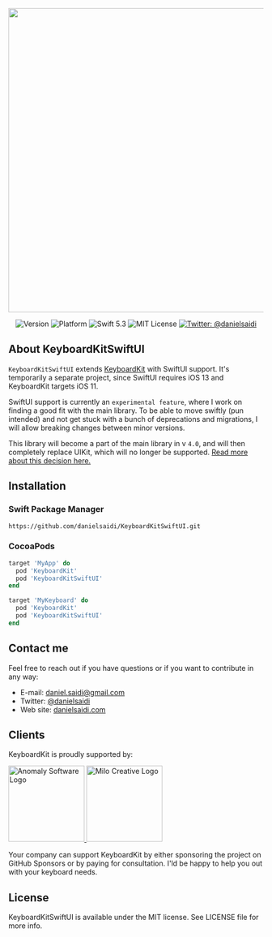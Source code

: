 <p align="center">
    <img src ="Resources/Logo.png" width=600 />
</p>

<p align="center">
    <img src="https://img.shields.io/github/v/release/danielsaidi/KeyboardKitSwiftUI?color=%2300550&sort=semver" alt="Version" />
    <img src="https://img.shields.io/cocoapods/p/KeyboardKitSwiftUI.svg?style=flat" alt="Platform" />
    <img src="https://img.shields.io/badge/Swift-5.3-orange.svg" alt="Swift 5.3" />
    <img src="https://img.shields.io/github/license/danielsaidi/KeyboardKitSwiftUI" alt="MIT License" />
    <a href="https://twitter.com/danielsaidi">
        <img src="https://img.shields.io/badge/contact-@danielsaidi-blue.svg?style=flat" alt="Twitter: @danielsaidi" />
    </a>
</p>


## About KeyboardKitSwiftUI

`KeyboardKitSwiftUI` extends [KeyboardKit][KeyboardKit] with SwiftUI support.  It's temporarily a separate project, since SwiftUI requires iOS 13 and KeyboardKit targets iOS 11.

SwiftUI support is currently an `experimental feature`, where I work on finding a good fit with the main library. To be able to move swiftly (pun intended) and not get stuck with a bunch of deprecations and migrations, I will allow breaking changes between minor versions.

This library will become a part of the main library in v `4.0`, and will then completely replace UIKit, which will no longer be supported. [Read more about this decision here.][Post]


## Installation

### Swift Package Manager
```
https://github.com/danielsaidi/KeyboardKitSwiftUI.git
```

### CocoaPods

```ruby
target 'MyApp' do
  pod 'KeyboardKit'
  pod 'KeyboardKitSwiftUI'
end

target 'MyKeyboard' do
  pod 'KeyboardKit'
  pod 'KeyboardKitSwiftUI'
end
```


## Contact me

Feel free to reach out if you have questions or if you want to contribute in any way:

* E-mail: [daniel.saidi@gmail.com][Email]
* Twitter: [@danielsaidi][Twitter]
* Web site: [danielsaidi.com][Website]


## Clients

KeyboardKit is proudly supported by:

<a href="http://anomaly.net.au">
    <img src="Resources/logos/anomaly.png" alt="Anomaly Software Logo" title="Anomaly Software" width=150 />
</a>
<a href="https://www.milocreative.com">
    <img src="Resources/logos/milo.png" alt="Milo Creative Logo" title="Milo Creative" width=150 />
</a>

Your company can support KeyboardKit by either sponsoring the project on GitHub Sponsors or by paying for consultation.  I'ld be happy to help you out with your keyboard needs.


## License

KeyboardKitSwiftUI is available under the MIT license. See LICENSE file for more info.


[Email]: mailto:daniel.saidi@gmail.com
[Twitter]: http://www.twitter.com/danielsaidi
[Website]: http://www.danielsaidi.com

[KeyboardKit]: https://github.com/danielsaidi/KeyboardKit
[Post]: https://danielsaidi.com/blog/2021/01/15/removing-uikit-support-in-keyboardkit

[Anomaly]: http://anomaly.net.au
[Milo]: https://www.milocreative.com
